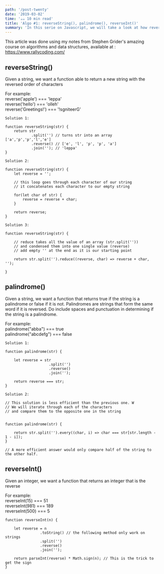 ```yaml
---
path: '/post-twenty'
date: '2019-03-02'
time: '☕️☕️ 10 min read'
title: 'Algo #1: reverseString(), palindrome(), reverseInt()'
summary: 'In this serie on Javascript, we will take a look at how reverse data within functions.'
---
```


This article was done using my notes from Stephen Grider's amazing course on algorithms and data structures, available at : https://www.rallycoding.com/

## reverseString()

Given a string, we want a function able to return a new string with the reversed order of characters

For example:<br>
reverse('apple') === 'leppa'<br>
reverse('hello') === 'olleh'<br>
reverse('Greetings!') === '!sgniteerG'

```
Solution 1:

function reverseString(str) {
    return str
            .split('') // turns str into an array ['a','p','p','l','e']
            .reverse() // ['e', 'l', 'p', 'p', 'a']
            .join(''); // 'leppa'
}

```

```
Solution 2:

function reverseString(str) {
    let reverse = '';

    // this loop goes through each character of our string
    // it concatenates each character to our empty string

    for(let char of str) {
        reverse = reverse + char;
    }

    return reverse;
}

```

```
Solution 3:

function reverseString(str) {

    // reduce takes all the value of an array (str.split(''))
    // and condensed them into one single value (reverse)
    // add empty '' at the end as it is our starting point

    return str.split('').reduce((reverse, char) => reverse + char, '');

}

```

## palindrome()

Given a string, we want a function that returns true if the string is a palindrome or false if it is not.
Palindromes are strings that form the same word if it is reversed. Do include spaces and punctuation in determining if the string is a palindrome.

For example:<br>
palindrome("abba") === true<br>
palindrome("abcdefg") === false

```
Solution 1:

function palindrome(str) {

    let reverse = str
                    .split('')
                    .reverse()
                    .join('');

    return reverse === str;
}

```

```
Solution 2:

// This solution is less efficient than the previous one. W
// We will iterate through each of the characters
// and compare them to the opposite one in the string


function palindrome(str) {

    return str.split('').every((char, i) => char === str[str.length - 1 - i]);
}

// A more efficient answer would only compare half of the string to the other half.

```

## reverseInt()

Given an integer, we want a function that returns an integer that is the reverse

For example:<br>
reverseInt(15) === 51<br>
reverseInt(981) === 189<br>
reverseInt(500) === 5

```
function reverseInt(n) {

    let reverse = n
                .toString() // the following method only work on strings
                .split('')
                .reverse()
                .join('');

    return parseInt(reverse) * Math.sign(n); // This is the trick to get the sign
}

```
